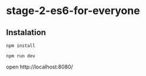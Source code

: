 # stage-2-es6-for-everyone

## Instalation

`npm install`

`npm run dev`

open http://localhost:8080/
